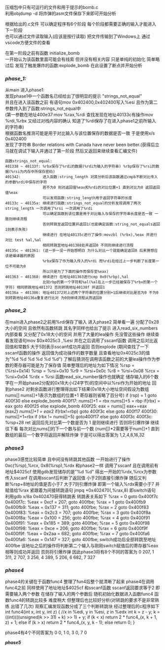 压缩包中只有可运行的文件和用于提示的bomb.c  
利用objdump -d 将炸弹的asm文件保存下来即可开始分析  
  
根据给出的.c文件 可以确定程序有6个阶段 每个阶段都需要正确的输入才能进入下一阶段  
也可以通过文件读取输入(应该是按行读取)
把文件传输到了Windows上 通过vscode方便文件的查看

在第一阶段之前有函数 initialize_bomb   
一开始认为该函数里面可能会有线索 但并没有相关内容 只是单纯的初始化
简单略过后 发现了触发爆炸的函数:explode_bomb 在此设置了断点并开始分析


### ***phase_1:***  
从main 进入phase1:  
发现phase1中一个函数名已经给出了很明显的提示 "strings_not_equal"    
并且在进入该函数之前 有语句mov $0x402400,%esi 表明了将$0x402400写入%esi 且作为第二参数传入到了函数:strings_not_equal中   
(第一参数在地址400e37:mov %rax,%rdi  查找发现在地址40133c有操作mov %rdi,%rbx 又经过对栈内容的确认 知道了%rdi保存了在进入phase1之前所输入的字符串)     
根据函数名推测可能是用于对比输入与该位置保存的数据是否一致 于是使用x/s 0x402400     
发现了字符串 Border relations with Canada have never been better.(获得后立马就在调试下输入并通过了第一阶段 然后又返回来继续查看汇编文件)  
```
函数strings_not_equal: 
401338 ~ 40133f: %rbx保存了%rdi的数据(%rdi为输入的字符串) %rbp保存了%rsi的数据(%rsi为内存中所保存密码)   
401342:          进入函数:string_length 对其分析后该函数通过cmpb不断对比传入的参数%rdi中保存的字符   
                 若不为0 则对返回值%eax和%rdi的对比位置+1 直到对比为0 返回返回值%eax     
                 可以发现函数:string_length用于返回字符串的长度   
40133c ~ 40135a: 继续进行函数:strings_not_equal的分析发现调用了两次string_length 一次调用了%rsi 一次调用了%rdi    
                 可以确定函数到该位置是用于对比输入与保存的字符串长度是否一致 一致则继续流程  
                 否则转跳至返回位置并返回1(也能确定函数:string_not_equals返回1则表示失败)    
                 继续进行 在地址40135c进行了操作:movzbl (%rbx),%eax 并进行对比 test %al,%al   
                 相同转跳至地址401388处并返回0 不同则继续进行流程   
40135c ~ 401361: (这一步一没一开始想明白 为什么对比一个就能确定返回0 后来猜想应该是编译器的原因    
                 %rbx保存了作为输入传入的%rdi 而%rdi在经过上一步判断了长度第一位不可能为0  
                 所以只是为了下面的操作而保存至%eax)    
401363 ~ 401368: 继续进行 在地址401363进行cmp 0x0(%rbp),%al  
                 比较rbp的第一个字符和%al(%al在上一步已经被保存了%rbx的第一个字符) 相同转跳地址401372 否则转跳地址40138f 并返回1   
40136a ~ 401386: 地址401372对上述两个字符串的位置分别+1后继续对比是否为0 不为0则转跳地址40136a重复进行比对 为0则继续流程从而返回0   
```

### ***phase_2***
在main进入phase2之前用%rdi保存了输入
进入phase2 简单看一遍 分配了0x28大小的空间 且依然有函数转跳 其名字同样也给出了提示
进入read_six_numbers内部查看 又分配了0x18大小的空间 并用了大量的lea操作 先没管这些操作 
继续查看发现语句mov $0x4025c3 ,%esi 并在之后调用了sscanf函数 
调用之后对比返回值和常数5 大于5则表示sscanf成功并返回 否则explode
(期间查找了一下sscanf函数的操作 返回值为成功操作的数字数量 且查看地址0x4025c3的值为"%d %d %d %d %d %d")
了解后猜测在调用该函数之前的大量lea操作作为参数的寄存器可能是为了保存值 简单整理后的地址为如下情况
%rsp = (%rsi+0x14) 
%rsp =  %rsi+0x10
%r9  =  %rsi+0x0c
%r8  =  %rsi+0x08
%rcx =  %rsi+0x04
%rdx =  %rsi
函数read_six_number操作也就确定 储存输入的6个数字在一开始phase2分配的0x18大小(24字节)的空间中以%rsi作为开始的地址
回到phase2 对剩余函数进行整理得出如下结果(0x18大小地址空间假设为数组nums[] nums[]+1表示为数组的位置+1 寄存器则省略了百分号)
if (rsp)  = 1 goto 400f30
else explode_bomb
400f17:
  nums[]+1 = rbx
  nums[]+5 = rbp
  if(rbx) = eax goto 400f25
  else explode_bomb
400f25:
  eax = nums[]
  eax+=eax (eax*2)
  nums[]+1 = eax*2 
  if(rbx!=rbp) goto 400f3c
  else goto 400f17
400f30:
  nums[]+1=rbx
  if (rbx != nums[]+5) goto400f17
  else goto 400f3c
400f3c:
  %rsp+28
  ret
返回后先对比第一个数是否为 1 是则继续进行 否则将引爆炸弹
继续往下看 每次对比nums[]的下一个数与前一个数 (num[])*2需要等于num[]+1 直到数组的最后一个数字将返回并解除炸弹
于是可以得出答案为 1,2,4,8,16,32


### ***phase3***
phase3感觉比较简单 且中间没有转跳其他函数
一开始进行了操作0xc(%rsp),%rcx,    0x8(%rsp),%rdx
和phase2一样 调用了sscanf 且在调用前有地址$4025cf 使用gdb发现储存的是"%d %d" 得出一开始的%rdx,%rcx为参数传入sscanf
在调用sscanf后判断了返回值 小于2则直接引爆炸弹
随后又判断%rsp+8地址的值是否小于7 大于7则引爆炸弹 即第一个输入%rdx需要小于7 并赋值给%rax
紧跟着为间接转跳语句 jmpq *0x402470(,%rax,8)  即switch语句 利用gdb x/8a 0x402470获得转跳表
转跳表关系如下
%rax = 0 goto 0x400f7c                     0x400f7c: %eax = 0xcf = 207;  goto 400fbe;
%rax = 1 goto 0x400fb9                     0x400fb9: %eax = 0x137 = 311; goto 400fbe;
%rax = 2 goto 0x400f83                     0x400f83: %eax = 0x2c3 = 707; goto 400fbe;
%rax = 3 goto 0x400f8a                     0x400f8a: %eax = 0x100 = 256; goto 400fbe;
%rax = 4 goto 0x400f91                     0x400f91: %eax = 0x185 = 389; goto 400fbe;
%rax = 5 goto 0x400f98                     0x400f98: %eax = 0xce  = 206; goto 400fbe;
%rax = 6 goto 0x400f9f                     0x400f9f: %eax = 0x2aa = 682; goto 400fbe;
%rax = 7 goto 0x400fa6                     0x400fa6: %eax = 0x147 = 327; goto 400fbe;
switch成功后全部转跳至地址400fbe 该地址之后的操作将判断第二个输入与刚刚switch赋值后的寄存器%eax 相等则成功并返回 否则将引爆炸弹
因此phase3将有8个不同的答案为
0 207, 1 311, 2 707, 3 256, 4 389, 5 206, 6 682, 7 327


### ***phase4***
phase4的关键在于函数func4 整理了fun4后整个就清晰了起来
phase4在调用func4之前 同样使用了地址地址$4025cf 和sscanf函数
sscanf返回要求等于2 即需要输入两个参数 在储存了输入的两个参数后 随机初始化数据进入函数func4
函数func4的转跳比较多 难度稍大 但整理后也比较好分析(对转跳的要求不是非常熟练 出错了几次)
观察汇编发现函数分成了三个判断转跳块 经过整理后的c程序如下
int func4(int x, int y, int z)
{   //x in %edi, y in %esi, z in %edx
    int k = z - y;
    k = ((int)(((unsigned)k >> 31) + k) >> 1) + y;
    if (k < x)
        return 2 * func4_(x, k + 1, z) + 1;
    else if (k > x)
        return 2 * func4_(x, y, k - 1);
    else
        return 0;
}

phase4有4个不同答案为
0 0, 1 0, 3 0, 7 0

***phase5***

